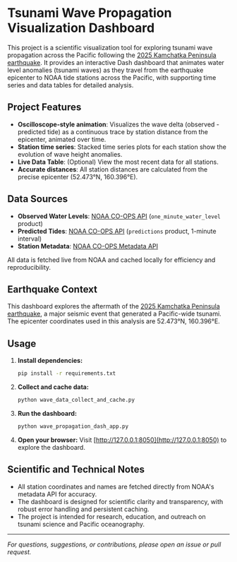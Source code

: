 # Tsunami Wave Propagation Visualization Dashboard

This project is a scientific visualization tool for exploring tsunami wave propagation across the Pacific following the [2025 Kamchatka Peninsula earthquake](https://en.wikipedia.org/wiki/2025_Kamchatka_Peninsula_earthquake). It provides an interactive Dash dashboard that animates water level anomalies (tsunami waves) as they travel from the earthquake epicenter to NOAA tide stations across the Pacific, with supporting time series and data tables for detailed analysis.

## Project Features
- **Oscilloscope-style animation**: Visualizes the wave delta (observed - predicted tide) as a continuous trace by station distance from the epicenter, animated over time.
- **Station time series**: Stacked time series plots for each station show the evolution of wave height anomalies.
- **Live Data Table**: (Optional) View the most recent data for all stations.
- **Accurate distances**: All station distances are calculated from the precise epicenter (52.473°N, 160.396°E).

## Data Sources
- **Observed Water Levels**: [NOAA CO-OPS API](https://api.tidesandcurrents.noaa.gov/api/prod/datagetter) (`one_minute_water_level` product)
- **Predicted Tides**: [NOAA CO-OPS API](https://api.tidesandcurrents.noaa.gov/api/prod/datagetter) (`predictions` product, 1-minute interval)
- **Station Metadata**: [NOAA CO-OPS Metadata API](https://api.tidesandcurrents.noaa.gov/mdapi/prod/)

All data is fetched live from NOAA and cached locally for efficiency and reproducibility.

## Earthquake Context
This dashboard explores the aftermath of the [2025 Kamchatka Peninsula earthquake](https://en.wikipedia.org/wiki/2025_Kamchatka_Peninsula_earthquake), a major seismic event that generated a Pacific-wide tsunami. The epicenter coordinates used in this analysis are 52.473°N, 160.396°E.

## Usage
1. **Install dependencies:**
   ```bash
   pip install -r requirements.txt
   ```
2. **Collect and cache data:**
   ```bash
   python wave_data_collect_and_cache.py
   ```
3. **Run the dashboard:**
   ```bash
   python wave_propagation_dash_app.py
   ```
4. **Open your browser:**
   Visit [http://127.0.0.1:8050](http://127.0.0.1:8050) to explore the dashboard.

## Scientific and Technical Notes
- All station coordinates and names are fetched directly from NOAA's metadata API for accuracy.
- The dashboard is designed for scientific clarity and transparency, with robust error handling and persistent caching.
- The project is intended for research, education, and outreach on tsunami science and Pacific oceanography.

---

*For questions, suggestions, or contributions, please open an issue or pull request.*
